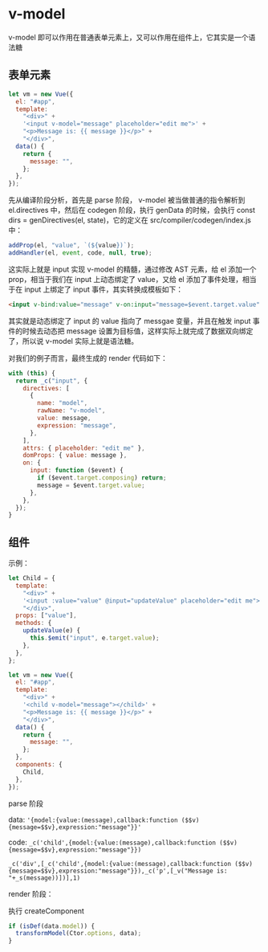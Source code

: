 # v-model

v-model 即可以作用在普通表单元素上，又可以作用在组件上，它其实是一个语法糖

## 表单元素

```js
let vm = new Vue({
  el: "#app",
  template:
    "<div>" +
    '<input v-model="message" placeholder="edit me">' +
    "<p>Message is: {{ message }}</p>" +
    "</div>",
  data() {
    return {
      message: "",
    };
  },
});
```

先从编译阶段分析，首先是 parse 阶段， v-model 被当做普通的指令解析到 el.directives 中，然后在 codegen 阶段，执行 genData 的时候，会执行 const dirs = genDirectives(el, state)，它的定义在 src/compiler/codegen/index.js 中：

```js
addProp(el, "value", `(${value})`);
addHandler(el, event, code, null, true);
```

这实际上就是 input 实现 v-model 的精髓，通过修改 AST 元素，给 el 添加一个 prop，相当于我们在 input 上动态绑定了 value，又给 el 添加了事件处理，相当于在 input 上绑定了 input 事件，其实转换成模板如下：

```html
<input v-bind:value="message" v-on:input="message=$event.target.value" />
```

其实就是动态绑定了 input 的 value 指向了 messgae 变量，并且在触发 input 事件的时候去动态把 message 设置为目标值，这样实际上就完成了数据双向绑定了，所以说 v-model 实际上就是语法糖。

对我们的例子而言，最终生成的 render 代码如下：

```js
with (this) {
  return _c("input", {
    directives: [
      {
        name: "model",
        rawName: "v-model",
        value: message,
        expression: "message",
      },
    ],
    attrs: { placeholder: "edit me" },
    domProps: { value: message },
    on: {
      input: function ($event) {
        if ($event.target.composing) return;
        message = $event.target.value;
      },
    },
  });
}
```

## 组件

示例：

```js
let Child = {
  template:
    "<div>" +
    '<input :value="value" @input="updateValue" placeholder="edit me">' +
    "</div>",
  props: ["value"],
  methods: {
    updateValue(e) {
      this.$emit("input", e.target.value);
    },
  },
};

let vm = new Vue({
  el: "#app",
  template:
    "<div>" +
    '<child v-model="message"></child>' +
    "<p>Message is: {{ message }}</p>" +
    "</div>",
  data() {
    return {
      message: "",
    };
  },
  components: {
    Child,
  },
});
```

parse 阶段

data:
`'{model:{value:(message),callback:function ($$v) {message=$$v},expression:"message"}}'`

code:
`_c('child',{model:{value:(message),callback:function ($$v) {message=$$v},expression:"message"}})`

`_c('div',[_c('child',{model:{value:(message),callback:function ($$v) {message=$$v},expression:"message"}}),_c('p',[_v("Message is: "+_s(message))])],1)`

render 阶段：

执行 createComponent

```js
if (isDef(data.model)) {
  transformModel(Ctor.options, data);
}
```
